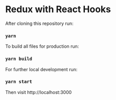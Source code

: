 # Redux with React Hooks

After cloning this repository run:

### `yarn`

To build all files for production run:

### `yarn build`

For further local development run:

### `yarn start`

Then visit http://localhost:3000
